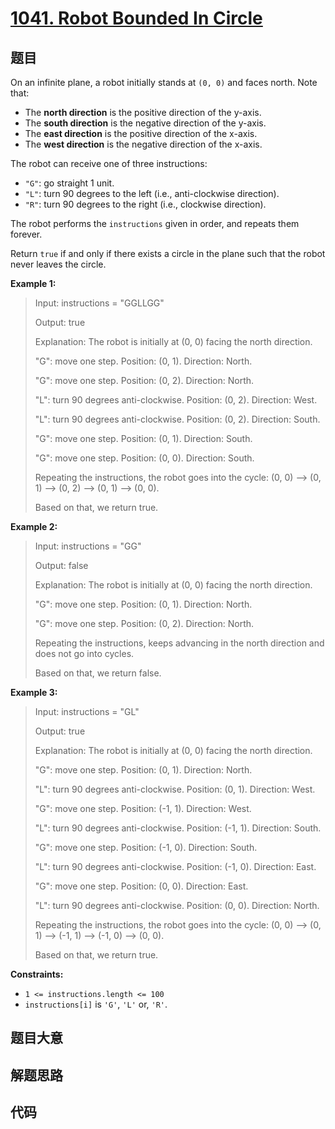 # [1041. Robot Bounded In Circle](https://leetcode.com/problems/robot-bounded-in-circle/)

## 题目

On an infinite plane, a robot initially stands at `(0, 0)` and faces north.
Note that:

  * The **north direction** is the positive direction of the y-axis.
  * The **south direction** is the negative direction of the y-axis.
  * The **east direction** is the positive direction of the x-axis.
  * The **west direction** is the negative direction of the x-axis.

The robot can receive one of three instructions:

  * `"G"`: go straight 1 unit.
  * `"L"`: turn 90 degrees to the left (i.e., anti-clockwise direction).
  * `"R"`: turn 90 degrees to the right (i.e., clockwise direction).

The robot performs the `instructions` given in order, and repeats them
forever.

Return `true` if and only if there exists a circle in the plane such that the
robot never leaves the circle.



**Example 1:**

> Input: instructions = "GGLLGG"
> 
> Output: true
> 
> Explanation: The robot is initially at (0, 0) facing the north direction.
> 
> "G": move one step. Position: (0, 1). Direction: North.
> 
> "G": move one step. Position: (0, 2). Direction: North.
> 
> "L": turn 90 degrees anti-clockwise. Position: (0, 2). Direction: West.
> 
> "L": turn 90 degrees anti-clockwise. Position: (0, 2). Direction: South.
> 
> "G": move one step. Position: (0, 1). Direction: South.
> 
> "G": move one step. Position: (0, 0). Direction: South.
> 
> Repeating the instructions, the robot goes into the cycle: (0, 0) --> (0, 1) --> (0, 2) --> (0, 1) --> (0, 0).
> 
> Based on that, we return true.

**Example 2:**

> Input: instructions = "GG"
> 
> Output: false
> 
> Explanation: The robot is initially at (0, 0) facing the north direction.
> 
> "G": move one step. Position: (0, 1). Direction: North.
> 
> "G": move one step. Position: (0, 2). Direction: North.
> 
> Repeating the instructions, keeps advancing in the north direction and does not go into cycles.
> 
> Based on that, we return false.

**Example 3:**

> Input: instructions = "GL"
> 
> Output: true
> 
> Explanation: The robot is initially at (0, 0) facing the north direction.
> 
> "G": move one step. Position: (0, 1). Direction: North.
> 
> "L": turn 90 degrees anti-clockwise. Position: (0, 1). Direction: West.
> 
> "G": move one step. Position: (-1, 1). Direction: West.
> 
> "L": turn 90 degrees anti-clockwise. Position: (-1, 1). Direction: South.
> 
> "G": move one step. Position: (-1, 0). Direction: South.
> 
> "L": turn 90 degrees anti-clockwise. Position: (-1, 0). Direction: East.
> 
> "G": move one step. Position: (0, 0). Direction: East.
> 
> "L": turn 90 degrees anti-clockwise. Position: (0, 0). Direction: North.
> 
> Repeating the instructions, the robot goes into the cycle: (0, 0) --> (0, 1) --> (-1, 1) --> (-1, 0) --> (0, 0).
> 
> Based on that, we return true.

**Constraints:**

  * `1 <= instructions.length <= 100`
  * `instructions[i]` is `'G'`, `'L'` or, `'R'`.


## 题目大意

## 解题思路

## 代码

```javascript

```


